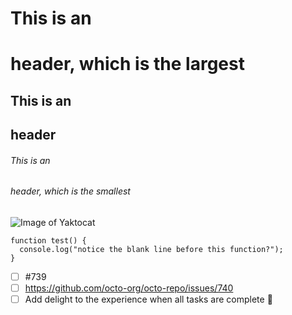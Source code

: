 # This is an <h1> header, which is the largest
## This is an <h2> header
###### This is an <h6> header, which is the smallest


![Image of Yaktocat](https://octodex.github.com/images/yaktocat.png)


```
function test() {
  console.log("notice the blank line before this function?");
}
```


- [ ] #739
- [ ] https://github.com/octo-org/octo-repo/issues/740
- [ ] Add delight to the experience when all tasks are complete :tada:
